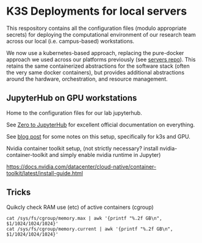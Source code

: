 # K3S Deployments for local servers

This respository contains all the configuration files (modulo appropriate secrets) for deploying the computational environment of our research team across our local (i.e. campus-based) workstations.  

We now use a kubernetes-based approach, replacing the pure-docker approach we used across our platforms previously (see [servers repo](https://github.com/boettiger-lab/servers)). This retains the same containerized abstractions for the software stack (often the very same docker containers), but provides additional abstractions around the hardware, orchestration, and resource management.






## JupyterHub on GPU workstations

Home to the configuration files for our lab jupyterhub.

See [Zero to JupyterHub](https://z2jh.jupyter.org/en/stable/) for excellent official documentation on everything.  

See [blog post](https://hackmd.io/wJPNgpUETrG2F_-TthQTYw) for some notes on this setup, specifically for k3s and GPU. 




Nvidia container toolkit setup, (not strictly necessary?  install nvidia-container-toolkit and simply enable nvidia runtime in Jupyter)

<https://docs.nvidia.com/datacenter/cloud-native/container-toolkit/latest/install-guide.html>


## Tricks

Quikcly check RAM use (etc) of active containers (cgroup)

```
cat /sys/fs/cgroup/memory.max | awk '{printf "%.2f GB\n", $1/1024/1024/1024}'
cat /sys/fs/cgroup/memory.current | awk '{printf "%.2f GB\n", $1/1024/1024/1024}'
```




